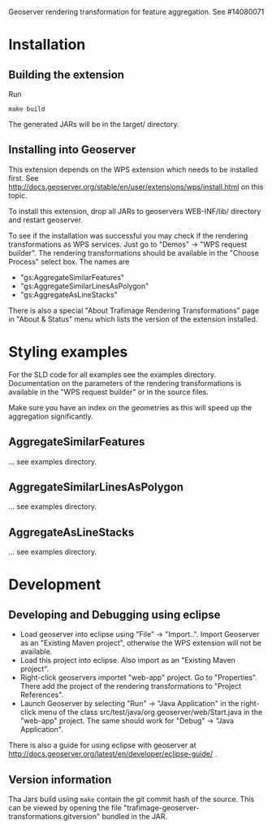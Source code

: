 Geoserver rendering transformation for feature aggregation. See #14080071

# Installation

## Building the extension

Run

    make build
    
The generated JARs will be in the target/ directory.


## Installing into Geoserver

This extension depends on the WPS extension which needs to be installed first. See 
http://docs.geoserver.org/stable/en/user/extensions/wps/install.html on this topic.



To install this extension, drop all JARs to geoservers WEB-INF/lib/ directory and 
restart geoserver.

To see if the installation was successful you may check if the rendering transformations 
as WPS services. Just go to "Demos" -> "WPS request builder". The rendering transformations
should be available in the "Choose Process" select box. The names are 

* "gs:AggregateSimilarFeatures"
* "gs:AggregateSimilarLinesAsPolygon"
* "gs:AggregateAsLineStacks"

There is also a special "About Trafimage Rendering Transformations" page in "About & Status" 
menu which lists the version of the extension installed.

# Styling examples

For the SLD code for all examples see the examples directory. Documentation on the 
parameters of the rendering transformations is available in the "WPS request builder"
or in the source files.

Make sure you have an index on the geometries as this will speed up the aggregation significantly.

## AggregateSimilarFeatures

... see examples directory.

## AggregateSimilarLinesAsPolygon

... see examples directory.

## AggregateAsLineStacks

... see examples directory.

# Development

## Developing and Debugging using eclipse

* Load geoserver into eclipse using "File" -> "Import..". Import Geoserver as an "Existing Maven project", otherwise the WPS extension will not be available.
* Load this project into eclipse. Also import as an "Existing Maven project".
* Right-click geoservers importet "web-app" project. Go to "Properties". There add the project of the rendering transformations to "Project References".
* Launch Geoserver by selecting "Run" -> "Java Application" in the right-click menu of the class src/test/java/org.geoserver/web/Start.java in the "web-app" project. The same should work for "Debug" -> "Java Application".

There is also a guide for using eclipse with geoserver at http://docs.geoserver.org/latest/en/developer/eclipse-guide/ .

## Version information

Tha Jars build usiing `make` contain the git commit hash of the source. This can be viewed by opening the file "trafimage-geoserver-transformations.gitversion" bundled in the JAR.
